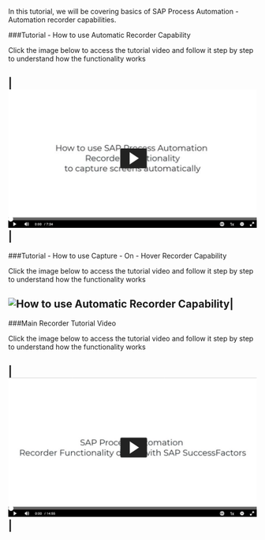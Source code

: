 In this tutorial, we will be covering basics of SAP Process Automation - Automation recorder capabilities.

###Tutorial - How to use Automatic Recorder Capability

Click the image below to access the tutorial video and follow it step by step to understand how the functionality works

|[![How to use Automatic Recorder Capability](Images/SPATutorial_AutomaticRecording.png)](https://video.sap.com/media/t/1_6v2e5ahu)|
-

###Tutorial - How to use Capture - On - Hover Recorder Capability

Click the image below to access the tutorial video and follow it step by step to understand how the functionality works

![![How to use Automatic Recorder Capability](Images/CaptureOnHoverRecording.png)](https://video.sap.com/media/t/1_yku20zqm)|
-

###Main Recorder Tutorial Video

Click the image below to access the tutorial video and follow it step by step to understand how the functionality works

|[![How to use Automatic Recorder Capability](Images/SPARecorderv2.png)](https://video.sap.com/media/t/1_gt5mcveg)|
-
